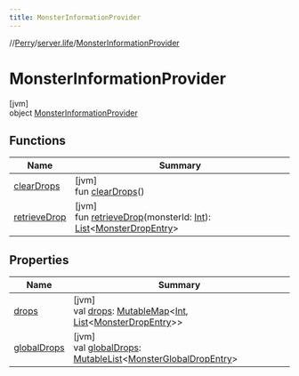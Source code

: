```yaml
---
title: MonsterInformationProvider
---
```

//[Perry](../../../index.html)/[server.life](../index.html)/[MonsterInformationProvider](index.html)



# MonsterInformationProvider



[jvm]\
object [MonsterInformationProvider](index.html)



## Functions


| Name | Summary |
|---|---|
| [clearDrops](clear-drops.html) | [jvm]<br>fun [clearDrops](clear-drops.html)() |
| [retrieveDrop](retrieve-drop.html) | [jvm]<br>fun [retrieveDrop](retrieve-drop.html)(monsterId: [Int](https://kotlinlang.org/api/latest/jvm/stdlib/kotlin/-int/index.html)): [List](https://kotlinlang.org/api/latest/jvm/stdlib/kotlin.collections/-list/index.html)&lt;[MonsterDropEntry](../-monster-drop-entry/index.html)&gt; |


## Properties


| Name | Summary |
|---|---|
| [drops](drops.html) | [jvm]<br>val [drops](drops.html): [MutableMap](https://kotlinlang.org/api/latest/jvm/stdlib/kotlin.collections/-mutable-map/index.html)&lt;[Int](https://kotlinlang.org/api/latest/jvm/stdlib/kotlin/-int/index.html), [List](https://kotlinlang.org/api/latest/jvm/stdlib/kotlin.collections/-list/index.html)&lt;[MonsterDropEntry](../-monster-drop-entry/index.html)&gt;&gt; |
| [globalDrops](global-drops.html) | [jvm]<br>val [globalDrops](global-drops.html): [MutableList](https://kotlinlang.org/api/latest/jvm/stdlib/kotlin.collections/-mutable-list/index.html)&lt;[MonsterGlobalDropEntry](../-monster-global-drop-entry/index.html)&gt; |

